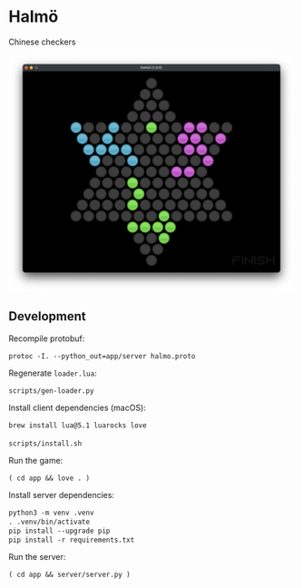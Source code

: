 # Halmö

Chinese checkers

![](docs/screenshot.png)

## Development

Recompile protobuf:

```
protoc -I. --python_out=app/server halmo.proto
```

Regenerate `loader.lua`:

```
scripts/gen-loader.py
```

Install client dependencies (macOS):

```
brew install lua@5.1 luarocks love

scripts/install.sh
```

Run the game:

```
( cd app && love . )
```

Install server dependencies:

```
python3 -m venv .venv
. .venv/bin/activate
pip install --upgrade pip
pip install -r requirements.txt
```

Run the server:

```
( cd app && server/server.py )
```
